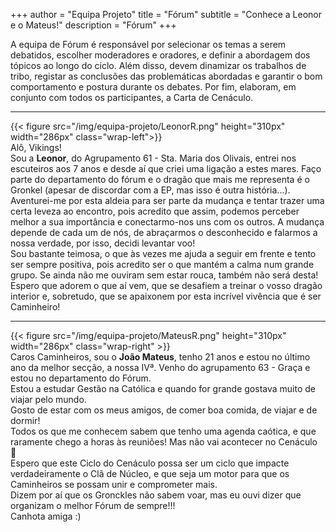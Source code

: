 +++
author = "Equipa Projeto"
title = "Fórum"
subtitle = "Conhece a Leonor e o Mateus!"
description = "Fórum"
+++

A equipa de Fórum é responsável por selecionar os temas a serem debatidos, escolher moderadores e oradores, e definir a abordagem dos tópicos ao longo do ciclo. Além disso, devem dinamizar os trabalhos de tribo, registar as conclusões das problemáticas abordadas e garantir o bom comportamento e postura durante os debates. Por fim, elaboram, em conjunto com todos os participantes, a Carta de Cenáculo.

---

<!--more-->

{{< figure src="/img/equipa-projeto/LeonorR.png" height="310px" width="286px" class="wrap-left">}}
​​​  
Alô, Vikings! \
Sou a **Leonor**, do Agrupamento 61 - Sta. Maria dos Olivais, entrei nos escuteiros aos 7 anos e desde aí que criei uma ligação a estes mares. Faço parte do departamento do fórum e o dragão que mais me representa é o Gronkel (apesar de discordar com a EP, mas isso é outra história...). \
Aventurei-me por esta aldeia para ser parte da mudança e tentar trazer uma certa leveza ao encontro, pois acredito que assim, podemos perceber melhor a sua importância e conectarmo-nos uns com os outros. A mudança depende de cada um de nós, de abraçarmos o desconhecido e falarmos a nossa verdade, por isso, decidi levantar voo! \
Sou bastante teimosa, o que às vezes me ajuda a seguir em frente e tento ser sempre positiva, pois acredito ser o que mantém a calma num grande grupo. Se ainda não me ouviram sem estar rouca, também não será desta!
Espero que adorem o que aí vem, que se desafiem a treinar o vosso dragão interior e, sobretudo, que se apaixonem por esta incrível vivência que é ser Caminheiro!

---

{{< figure src="/img/equipa-projeto/MateusR.png" height="310px" width="286px" class="wrap-right" >}}
​  
Caros Caminheiros, sou o **João Mateus**, tenho 21 anos e estou no último ano da melhor secção, a nossa IVª. Venho do agrupamento 63 - Graça e estou no departamento do Fórum. \
Estou a estudar Gestão na Católica e quando for grande gostava muito de viajar pelo mundo. \
Gosto de estar com os meus amigos, de comer boa comida, de viajar e de dormir! \
Todos os que me conhecem sabem que tenho uma agenda caótica, e que raramente chego a horas às reuniões! Mas não vai acontecer no Cenáculo 🫣 \
Espero que este Ciclo do Cenáculo possa ser um ciclo que impacte verdadeiramente o Clã de Núcleo, e que seja um motor para que os Caminheiros se possam unir e comprometer mais. \
Dizem por aí que os Gronckles não sabem voar, mas eu ouvi dizer que organizam o melhor Fórum de sempre!!! \
Canhota amiga :)


​

